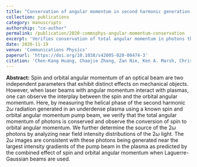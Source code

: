 ```yaml
---
title: "Conservation of angular momentum in second harmonic generation from under-dense plasmas"
collection: publications
category: manuscripts
authorship: "co-author"
permalink: /publication/2020-commsphys-angular-momentum-conservation
excerpt: 'Verifies conservation of total angular momentum in photons through experimental measurement of helical phase in second harmonic radiation from underdense plasma, demonstrating conversion between spin and orbital angular momentum using Laguerre-Gaussian beams.'
date: 2020-11-19
venue: 'Communications Physics'
paperurl: 'https://doi.org/10.1038/s42005-020-00474-3'
citation: 'Chen-Kang Huang, Chaojie Zhang, Zan Nie, Ken A. Marsh, Chris E. Clayton, Chan Joshi, "Conservation of angular momentum in second harmonic generation from under-dense plasmas," <i>Commun. Phys.</i> 3, 213 (2020).'
---
```


**Abstract:** Spin and orbital angular momentum of an optical beam are two independent parameters that exhibit distinct effects on mechanical objects. However, when laser beams with angular momentum interact with plasmas, one can observe the interplay between the spin and the orbital angular momentum. Here, by measuring the helical phase of the second harmonic 2*ω* radiation generated in an underdense plasma using a known spin and orbital angular momentum pump beam, we verify that the total angular momentum of photons is conserved and observe the conversion of spin to orbital angular momentum. We further determine the source of the 2*ω* photons by analyzing near field intensity distributions of the 2*ω* light. The 2*ω* images are consistent with these photons being generated near the largest intensity gradients of the pump beam in the plasma as predicted by the combined effect of spin and orbital angular momentum when Laguerre-Gaussian beams are used.
